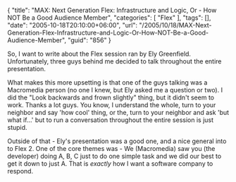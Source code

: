 {
	"title": "MAX: Next Generation Flex: Infrastructure and Logic, Or - How NOT Be a Good Audience Member",
	"categories": [
		"Flex"
	],
	"tags": [],
	"date": "2005-10-18T20:10:00+06:00",
	"url": "/2005/10/18/MAX-Next-Generation-Flex-Infrastructure-and-Logic-Or-How-NOT-Be-a-Good-Audience-Member",
	"guid": "856"
}

So, I want to write about the Flex session ran by Ely Greenfield. Unfortunately, three guys behind me decided to talk throughout the entire presentation.

What makes this more upsetting is that one of the guys talking was a Macromedia person (no one I knew, but Ely asked me a question or two). I did the "Look backwards and frown slightly" thing, but it didn't seem to work. Thanks a lot guys. You know, I understand the whole, turn to your neighbor and say 'how cool' thing, or the, turn to your neighbor and ask 'but what if...' but to run a conversation throughout the entire session is just stupid.

Outside of that - Ely's presentation was a good one, and a nice general into to Flex 2. One of the core themes was - We (Macromedia) saw you (the developer) doing A, B, C just to do one simple task and we did our best to get it down to just A. That is <i>exactly</i> how I want a software company to respond.